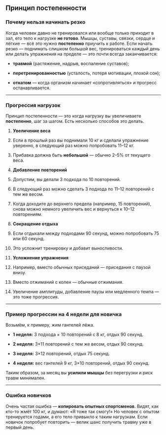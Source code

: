 ## **Принцип постепенности**

### **Почему нельзя начинать резко**

Когда человек давно не тренировался или вообще только приходит в зал, его тело к нагрузке **не готово**. Мышцы, суставы, связки, сердце и лёгкие — всё это нужно **постепенно** приучить к работе. Если начать резко — поднимать слишком большой вес, тренироваться каждый день или делать упражнения на пределе — это почти всегда заканчивается:

- **травмой** (растяжение, надрыв, воспаление суставов);
    
- **перетренированностью** (усталость, потеря мотивации, плохой сон);
    
- **откатом** — когда организм начинает «сопротивляться» и прогресс останавливается.
    

---

### **Прогрессия нагрузок**

Принцип постепенности — это когда нагрузку вы увеличиваете **постепенно**, шаг за шагом. Есть несколько способов это делать.

1. **Увеличение веса**  
    
2. Если в прошлый раз вы поднимали 10 кг и сделали упражнение уверенно, в следующий раз можно попробовать 11–12 кг.
    
3. Прибавка должна быть **небольшой** — обычно 2–5% от текущего веса.
    
4. **Добавление повторений**  
    
5. Допустим, вы делали 3 подхода по 10 повторений.
    
6. В следующий раз можно сделать 3 подхода по 11–12 повторений с тем же весом.
    
7. Когда доходите до верхнего предела (например, 15 повторений), снова можно немного увеличить вес и вернуться к 10–12 повторениям.
    
8. **Сокращение отдыха**  
    
9. Если отдыхали между подходами 90 секунд, можно попробовать 75 или 60 секунд.
    
10. Это усложнит тренировку и добавит выносливости.
    
11. **Усложнение упражнения**  
    
12. Например, вместо обычных приседаний — приседания с паузой внизу.
    
13. Вместо отжиманий с колен — обычные отжимания.
    
14. Увеличение амплитуды, добавление паузы или медленного темпа — это тоже прогрессия.
    

---

### **Пример прогрессии на 4 недели для новичка**

Возьмём, к примеру, жим гантелей лёжа.

- **1 неделя:** 3 подхода × 10 повторений с 8 кг, отдых 90 секунд.
    
- **2 неделя:** 3×11 повторений с тем же весом, отдых 90 секунд.
    
- **3 неделя:** 3×12 повторений, отдых 75 секунд.
    
- **4 неделя:** вес гантелей 9 кг, 3×10 повторений, отдых 90 секунд.
    

Таким образом, за месяц вы **усилили мышцы** без перегрузки и риск травм минимален.

---

### **Ошибка новичков**

Очень частая ошибка — **копировать опытных спортсменов**. Видят, как кто-то жмёт 100 кг, и думают: «Я тоже так смогу!» Но человек с опытом тренируется годами, а его тело привыкло к таким нагрузкам. Если новичок попробует повторить — велик шанс получить травму уже в первый день.